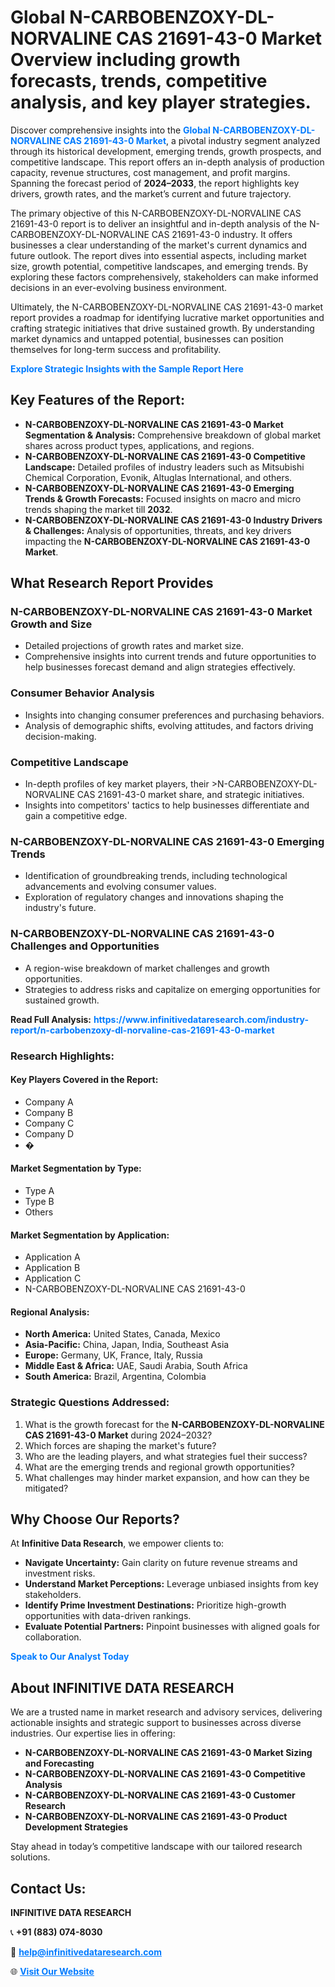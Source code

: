 <h1>Global N-CARBOBENZOXY-DL-NORVALINE CAS 21691-43-0 Market Overview including growth forecasts, trends, competitive analysis, and key player strategies.</h1>
<p>
Discover comprehensive insights into the 
<a href="https://www.infinitivedataresearch.com/industry-report/n-carbobenzoxy-dl-norvaline-cas-21691-43-0-market" rel="dofollow" style="color: #007BFF; text-decoration: none;"><strong>Global N-CARBOBENZOXY-DL-NORVALINE CAS 21691-43-0 Market</strong></a>, a pivotal industry segment analyzed through its historical development, emerging trends, growth prospects, and competitive landscape. This report offers an in-depth analysis of production capacity, revenue structures, cost management, and profit margins. Spanning the forecast period of <strong>2024–2033</strong>, the report highlights key drivers, growth rates, and the market’s current and future trajectory.
</p>
<p>
The primary objective of this N-CARBOBENZOXY-DL-NORVALINE CAS 21691-43-0 report is to deliver an insightful and in-depth analysis of the N-CARBOBENZOXY-DL-NORVALINE CAS 21691-43-0 industry. It offers businesses a clear understanding of the market's current dynamics and future outlook. The report dives into essential aspects, including market size, growth potential, competitive landscapes, and emerging trends. By exploring these factors comprehensively, stakeholders can make informed decisions in an ever-evolving business environment.
</p>
<p>
Ultimately, the N-CARBOBENZOXY-DL-NORVALINE CAS 21691-43-0 market report provides a roadmap for identifying lucrative market opportunities and crafting strategic initiatives that drive sustained growth. By understanding market dynamics and untapped potential, businesses can position themselves for long-term success and profitability.
</p>
<p>
<a href="https://www.infinitivedataresearch.com/request-sample/reportId=107778" style="color: #007BFF; text-decoration: none;"><strong>Explore Strategic Insights with the Sample Report Here</strong></a>
</p>

<h2>Key Features of the Report:</h2>
<ul>
<li><strong>N-CARBOBENZOXY-DL-NORVALINE CAS 21691-43-0 Market Segmentation & Analysis:</strong> Comprehensive breakdown of global market shares across product types, applications, and regions.</li>
<li><strong>N-CARBOBENZOXY-DL-NORVALINE CAS 21691-43-0 Competitive Landscape:</strong> Detailed profiles of industry leaders such as Mitsubishi Chemical Corporation, Evonik, Altuglas International, and others.</li>
<li><strong>N-CARBOBENZOXY-DL-NORVALINE CAS 21691-43-0 Emerging Trends & Growth Forecasts:</strong> Focused insights on macro and micro trends shaping the market till <strong>2032</strong>.</li>
<li><strong>N-CARBOBENZOXY-DL-NORVALINE CAS 21691-43-0 Industry Drivers & Challenges:</strong> Analysis of opportunities, threats, and key drivers impacting the <strong>N-CARBOBENZOXY-DL-NORVALINE CAS 21691-43-0 Market</strong>.</li>
</ul>

<h2>What Research Report Provides</h2>
<h3>N-CARBOBENZOXY-DL-NORVALINE CAS 21691-43-0 Market Growth and Size</h3>
<ul>
<li>Detailed projections of growth rates and market size.</li>
<li>Comprehensive insights into current trends and future opportunities to help businesses forecast demand and align strategies effectively.</li>
</ul>

<h3>Consumer Behavior Analysis</h3>
<ul>
<li>Insights into changing consumer preferences and purchasing behaviors.</li>
<li>Analysis of demographic shifts, evolving attitudes, and factors driving decision-making.</li>
</ul>

<h3>Competitive Landscape</h3>
<ul>
<li>In-depth profiles of key market players, their >N-CARBOBENZOXY-DL-NORVALINE CAS 21691-43-0 market share, and strategic initiatives.</li>
<li>Insights into competitors' tactics to help businesses differentiate and gain a competitive edge.</li>
</ul>

<h3>N-CARBOBENZOXY-DL-NORVALINE CAS 21691-43-0 Emerging Trends</h3>
<ul>
<li>Identification of groundbreaking trends, including technological advancements and evolving consumer values.</li>
<li>Exploration of regulatory changes and innovations shaping the industry's future.</li>
</ul>

<h3>N-CARBOBENZOXY-DL-NORVALINE CAS 21691-43-0 Challenges and Opportunities</h3>
<ul>
<li>A region-wise breakdown of market challenges and growth opportunities.</li>
<li>Strategies to address risks and capitalize on emerging opportunities for sustained growth.</li>
</ul>
<p><strong>Read Full Analysis:</strong> <a href="https://www.infinitivedataresearch.com/industry-report/n-carbobenzoxy-dl-norvaline-cas-21691-43-0-market" rel="dofollow" style="color: #007BFF; text-decoration: none;"><strong>https://www.infinitivedataresearch.com/industry-report/n-carbobenzoxy-dl-norvaline-cas-21691-43-0-market</strong></a></p>
<h3>Research Highlights:</h3>
<h4>Key Players Covered in the Report:</h4>
<ul><li>Company A</li><li>Company B</li><li>Company C</li><li>Company D</li><li>�</li></ul>
<h4>Market Segmentation by Type:</h4>
<ul><li>Type A</li><li>Type B</li><li>Others</li></ul>
<h4>Market Segmentation by Application:</h4>
<ul><li>Application A</li><li>Application B</li><li>Application C</li><li>N-CARBOBENZOXY-DL-NORVALINE CAS 21691-43-0</li></ul>

<h4>Regional Analysis:</h4>
<ul>
<li><strong>North America:</strong> United States, Canada, Mexico</li>
<li><strong>Asia-Pacific:</strong> China, Japan, India, Southeast Asia</li>
<li><strong>Europe:</strong> Germany, UK, France, Italy, Russia</li>
<li><strong>Middle East & Africa:</strong> UAE, Saudi Arabia, South Africa</li>
<li><strong>South America:</strong> Brazil, Argentina, Colombia</li>
</ul>

<h3>Strategic Questions Addressed:</h3>
<ol>
<li>What is the growth forecast for the <strong>N-CARBOBENZOXY-DL-NORVALINE CAS 21691-43-0 Market</strong> during 2024–2032?</li>
<li>Which forces are shaping the market's future?</li>
<li>Who are the leading players, and what strategies fuel their success?</li>
<li>What are the emerging trends and regional growth opportunities?</li>
<li>What challenges may hinder market expansion, and how can they be mitigated?</li>
</ol>

<h2>Why Choose Our Reports?</h2>
<p>At <strong>Infinitive Data Research</strong>, we empower clients to:</p>
<ul>
<li><strong>Navigate Uncertainty:</strong> Gain clarity on future revenue streams and investment risks.</li>
<li><strong>Understand Market Perceptions:</strong> Leverage unbiased insights from key stakeholders.</li>
<li><strong>Identify Prime Investment Destinations:</strong> Prioritize high-growth opportunities with data-driven rankings.</li>
<li><strong>Evaluate Potential Partners:</strong> Pinpoint businesses with aligned goals for collaboration.</li>
</ul>
<p><a href="https://www.infinitivedataresearch.com/industry-report/n-carbobenzoxy-dl-norvaline-cas-21691-43-0-market" rel="dofollow" style="color: #007BFF; text-decoration: none;"><strong>Speak to Our Analyst Today</strong></a></p>

<h2>About INFINITIVE DATA RESEARCH</h2>
<p>We are a trusted name in market research and advisory services, delivering actionable insights and strategic support to businesses across diverse industries. Our expertise lies in offering:</p>
<ul>
<li><strong>N-CARBOBENZOXY-DL-NORVALINE CAS 21691-43-0 Market Sizing and Forecasting</strong></li>
<li><strong>N-CARBOBENZOXY-DL-NORVALINE CAS 21691-43-0 Competitive Analysis</strong></li>
<li><strong>N-CARBOBENZOXY-DL-NORVALINE CAS 21691-43-0 Customer Research</strong></li>
<li><strong>N-CARBOBENZOXY-DL-NORVALINE CAS 21691-43-0 Product Development Strategies</strong></li>
</ul>
<p>Stay ahead in today’s competitive landscape with our tailored research solutions.</p>

<h2>Contact Us:</h2>
<p><strong>INFINITIVE DATA RESEARCH</strong></p>
<p>📞 <strong>+91 (883) 074-8030</strong></p>
<p>📧 <strong><a href="mailto:help@infinitivedataresearch.com" style="color: #007BFF;">help@infinitivedataresearch.com</a></strong></p>
<p>🌐 <strong><a href="https://www.infinitivedataresearch.com" rel="dofollow" style="color: #007BFF;">Visit Our Website</a></strong></p>
